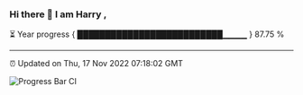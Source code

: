 ### Hi there 👋 I am Harry , 

⏳ Year progress { ██████████████████████████▁▁▁▁ } 87.75 %

---

⏰ Updated on Thu, 17 Nov 2022 07:18:02 GMT

![Progress Bar CI](https://github.com/duykhang68/duykhang68/workflows/Progress%20Bar%20CI/badge.svg)
